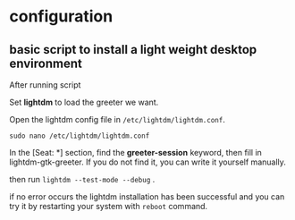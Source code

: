 # configuration

## basic script to install a light weight desktop environment

After running script

Set **lightdm** to load the greeter we want.

Open the lightdm config file in `/etc/lightdm/lightdm.conf`.

`sudo nano /etc/lightdm/lightdm.conf`

In the [Seat: *] section, find the **greeter-session** keyword, then fill in lightdm-gtk-greeter. If you do not find it, you can write it yourself manually.

then run `lightdm --test-mode --debug` .
 
if no error occurs the lightdm installation has been successful and you can try it by restarting your system with `reboot` command.
